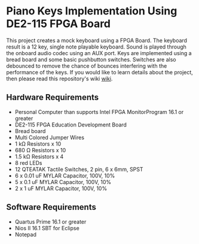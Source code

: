 # Piano Keys Implementation Using DE2-115 FPGA Board
This project creates a mock keyboard using a FPGA Board. The keyboard result is a 12 key, single note playable keyboard. Sound is played through the onboard audio codec using an AUX port. Keys are implemented using a bread board and some basic pushbutton switches. Switches are also debounced to remove the chance of bounces interfering with the performance of the keys. If you would like to learn details about the project, then please read this repository's wiki <a href="https://github.com/TheJacobSales/piano-keys-DE2-115-FPGA/wiki">wiki</a>.
<h2>Hardware Requirements</h2>
<ul>
  <li>Personal Computer than supports Intel FPGA MonitorProgram 16.1 or greater</li>
  <li>DE2-115 FPGA Education Development Board</li>
  <li>Bread board</li>
  <li>Multi Colored Jumper Wires</li>
  <li>1 kΩ Resistors x 10</li>
  <li>680 Ω Resistors x 10</li>
  <li>1.5 kΩ Resistors x 4</li>
  <li>8 red LEDs</li>
  <li>12 QTEATAK Tactile Switches, 2 pin, 6 x 6mm, SPST</li>
  <li>6 x 0.01 uF MYLAR Capacitor, 100V, 10%</li>
  <li>5 x 0.1 uF MYLAR Capacitor, 100V, 10%</li>
  <li>2 x 1 uF MYLAR Capacitor, 100V, 10%</li>
</ul>
<h2>Software Requirements</h2>
<ul>
  <li>Quartus Prime 16.1 or greater</li>
  <li>Nios II 16.1 SBT for Eclipse</li>
  <li>Notepad</li>
</ul>
